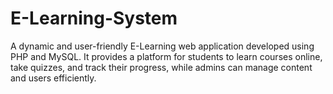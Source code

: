 # E-Learning-System
A dynamic and user-friendly E-Learning web application developed using PHP and MySQL. It provides a platform for students to learn courses online, take quizzes, and track their progress, while admins can manage content and users efficiently.
